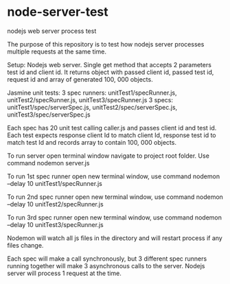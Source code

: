 node-server-test
================

nodejs web server process test 

The purpose of this repository is to test how nodejs server processes multiple requests at the same time.

Setup:  Nodejs web server. Single get method that accepts 2 parameters test id and client id. It returns object with passed client id, passed test id, request id and array of generated 100, 000 objects. 

Jasmine unit tests: 3 spec runners: 
unitTest1/specRunner.js, 
unitTest2/specRunner.js,
unitTest3/specRunner.js
3 specs: 
unitTest1/spec/serverSpec.js,
unitTest2/spec/serverSpec.js,
unitTest3/spec/serverSpec.js

Each spec has 20 unit test calling caller.js and passes client id and test id.
Each test expects response client Id to match client Id, response test id to match test Id and records array to contain 100, 000 objects.

To run server open terminal window navigate to project root folder.
Use command nodemon server.js

To run 1st spec runner open new terminal window, use command nodemon –delay 10 unitTest1/specRunner.js

To run 2nd spec runner open new terminal window, use command nodemon –delay 10 unitTest2/specRunner.js

To run 3rd spec runner open new terminal window, use command nodemon –delay 10 unitTest3/specRunner.js

Nodemon will watch all js files in the directory and will restart process if any files change.

Each spec will make a call synchronously, but 3 different spec runners running together will make 3 asynchronous calls to the server.  Nodejs server will process 1 request at the time.
